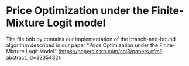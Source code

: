 # Price Optimization under the Finite-Mixture Logit model

The file bnb.py contains our implementation of the branch-and-bound algorithm described in our paper "Price Optimization under the Finite-Mixture Logit Model" (https://papers.ssrn.com/sol3/papers.cfm?abstract_id=3235432).
